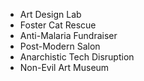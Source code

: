 - Art Design Lab
- Foster Cat Rescue
- Anti-Malaria Fundraiser
- Post-Modern Salon
- Anarchistic Tech Disruption
- Non-Evil Art Museum
